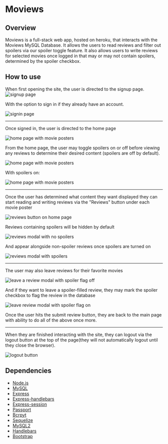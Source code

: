 # Moviews
## Overview
Moviews is a full-stack web app, hosted on heroku, that interacts with the Moviews MySQL Database. It allows the users to read reviews and filter out spoilers via our spoiler toggle feature. It also allows users to write reviews for selected movies once logged in that may or may not contain spoilers, determined by the spoiler checkbox.
## How to use
When first opening the site, the user is directed to the signup page.
![signup page](assets/images/signup.png)

With the option to sign in if they already have an account.

![signin page](assets/images/signin.png)
___
Once signed in, the user is directed to the home page

![home page with movie posters](assets/images/home_page.png)

From the home page, the user may toggle spoilers on or off before viewing any reviews to determine their desired content (spoilers are off by default).

![home page with movie posters](assets/images/toggle_spoilers.png)

With spoilers on:

![home page with movie posters](assets/images/spoilers_on.png)
___
Once the user has determined what content they want displayed they can start reading and writing reviews via the "Reviews" button under each movie poster

![reviews button on home page](assets/images/toggle_reviews.png)

Reviews containing spoilers will be hidden by default

![reviews modal with no spoilers](assets/images/reviews_modal.png)

And appear alongside non-spoiler reviews once spoilers are turned on

![reviews modal with spoilers](assets/images/spoiler_reviews.png)
___
The user may also leave reviews for their favorite movies

![leave a review modal with spoiler flag off](assets/images/leave_review.png)

And if they want to leave a spoiler-filled review, they may mark the spoiler checkbox to flag the review in the database

![leave review modal with spoiler flag on](assets/images/leave_spoiler.png)

Once the user hits the submit review button, they are back to the main page with ability to do all of the above once more.
___
When they are finished interacting with the site, they can logout via the logout button at the top of the page(they will not automatically logout until they close the browser).

![logout button](assets/images/logout.png)

## Dependencies
* [Node.js](https://nodejs.org/en/)
* [MySQL](https://www.mysql.com/)
* [Express](https://www.npmjs.com/search?q=express)
* [Express-handlebars](https://www.npmjs.com/package/express-handlebars)
* [Express-session](https://www.npmjs.com/package/express-session)
* [Passport](https://www.npmjs.com/package/passport)
* [Bcrpyt](https://www.npmjs.com/package/bcrypt)
* [Sequelize](https://www.npmjs.com/package/sequelize)
* [MySQL2](https://www.npmjs.com/package/mysql2)
* [Handlebars](https://www.npmjs.com/package/handlebars)
* [Bootstrap](https://getbootstrap.com/)